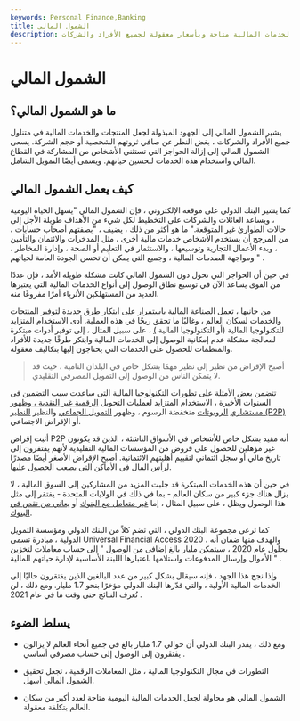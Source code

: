 ```yaml
---
keywords: Personal Finance,Banking
title: الشمول المالي
description: الشمول المالي هو محاولة جعل المنتجات والخدمات المالية متاحة وبأسعار معقولة لجميع الأفراد والشركات.
---
```


# الشمول المالي
## ما هو الشمول المالي؟

يشير الشمول المالي إلى الجهود المبذولة لجعل المنتجات والخدمات المالية في متناول جميع الأفراد والشركات ، بغض النظر عن صافي ثروتهم الشخصية أو حجم الشركة. يسعى الشمول المالي إلى إزالة الحواجز التي تستثني الأشخاص من المشاركة في القطاع المالي واستخدام هذه الخدمات لتحسين حياتهم. ويسمى أيضًا التمويل الشامل.

## كيف يعمل الشمول المالي

كما يشير البنك الدولي على موقعه الإلكتروني ، فإن الشمول المالي "يسهل الحياة اليومية ، ويساعد العائلات والشركات على التخطيط لكل شيء من الأهداف طويلة الأجل إلى حالات الطوارئ غير المتوقعة." ما هو أكثر من ذلك ، يضيف ، "بصفتهم أصحاب حسابات ، من المرجح أن يستخدم الأشخاص خدمات مالية أخرى ، مثل المدخرات والائتمان والتأمين ، وبدء الأعمال التجارية وتوسيعها ، والاستثمار في التعليم أو الصحة ، وإدارة المخاطر ، ومواجهة الصدمات المالية ، وجميع التي يمكن أن تحسن الجودة العامة لحياتهم " .

في حين أن الحواجز التي تحول دون الشمول المالي كانت مشكلة طويلة الأمد ، فإن عددًا من القوى يساعد الآن في توسيع نطاق الوصول إلى أنواع الخدمات المالية التي يعتبرها العديد من المستهلكين الأثرياء أمرًا مفروغًا منه.

من جانبها ، تعمل الصناعة المالية باستمرار على ابتكار طرق جديدة لتوفير المنتجات والخدمات لسكان العالم ، وغالبًا ما تحقق ربحًا في هذه العملية. أدى الاستخدام المتزايد للتكنولوجيا المالية (أو التكنولوجيا المالية [)](/fintech) ، على سبيل المثال ، إلى توفير أدوات مبتكرة لمعالجة مشكلة عدم إمكانية الوصول إلى الخدمات المالية وابتكر طرقًا جديدة للأفراد والمنظمات للحصول على الخدمات التي يحتاجون إليها بتكاليف معقولة.

> أصبح الإقراض من نظير إلى نظير مهمًا بشكل خاص في البلدان النامية ، حيث قد لا يتمكن الناس من الوصول إلى التمويل المصرفي التقليدي.

>

تتضمن بعض الأمثلة على تطورات التكنولوجيا المالية التي ساعدت سبب التضمين في السنوات الأخيرة ، الاستخدام المتزايد لعمليات التحويل [الرقمية غير النقدية ، وظهور](/digital-transaction) [مستشاري](/roboadvisor-roboadviser) [الروبوتات](/digital-transaction) منخفضة الرسوم ، وظهور [التمويل الجماعي](/crowdfunding) والنظير [للنظير (P2P)](/peer-to-peer-lending) أو الإقراض الاجتماعي.

أثبت إقراض P2P أنه مفيد بشكل خاص للأشخاص في الأسواق الناشئة ، الذين قد يكونون غير مؤهلين للحصول على قروض من المؤسسات المالية التقليدية لأنهم يفتقرون إلى تاريخ مالي أو سجل ائتماني لتقييم أهليتهم الائتمانية. أصبح الإقراض الأصغر أيضًا مصدرًا لرأس المال في الأماكن التي يصعب الحصول عليها.

في حين أن هذه الخدمات المبتكرة قد جلبت المزيد من المشاركين إلى السوق المالية ، لا يزال هناك جزء كبير من سكان العالم - بما في ذلك في الولايات المتحدة - يفتقر إلى مثل هذا الوصول ويظل ، على سبيل المثال ، إما [غير متعامل مع البنوك](/unbanked) أو [يعاني من نقص في البنوك](/underbanked).

كما ترعى مجموعة البنك الدولي ، التي تضم كلاً من البنك الدولي ومؤسسة التمويل الدولية ، مبادرة تسمى Universal Financial Access 2020 ، والهدف منها ضمان أنه بحلول عام 2020 ، سيتمكن مليار بالغ إضافي من الوصول " إلى حساب معاملات لتخزين الأموال وإرسال المدفوعات واستلامها باعتبارها اللبنة الأساسية لإدارة حياتهم المالية " .

وإذا نجح هذا الجهد ، فإنه سيقلل بشكل كبير من عدد البالغين الذين يفتقرون حاليًا إلى الخدمات المالية الأولية ، والتي قدّرها البنك الدولي مؤخرًا بنحو 1.7 مليار. ومع ذلك ، لن تُعرف النتائج حتى وقت ما في عام 2021 .

## يسلط الضوء

- ومع ذلك ، يقدر البنك الدولي أن حوالي 1.7 مليار بالغ في جميع أنحاء العالم لا يزالون يفتقرون إلى الوصول إلى حساب مصرفي أساسي .

- التطورات في مجال التكنولوجيا المالية ، مثل المعاملات الرقمية ، تجعل تحقيق الشمول المالي أسهل.

- الشمول المالي هو محاولة لجعل الخدمات المالية اليومية متاحة لعدد أكبر من سكان العالم بتكلفة معقولة.

